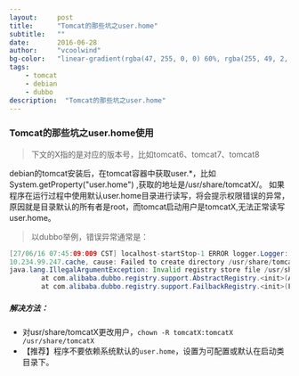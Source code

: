 ```yaml
---
layout:     post
title:      "Tomcat的那些坑之user.home"
subtitle:   ""
date:       2016-06-28
author:     "vcoolwind"
bg-color:   "linear-gradient(rgba(47, 255, 0, 0) 60%, rgba(255, 49, 2, 0.34)), linear-gradient(70deg, rgba(53, 187, 20, 0.56) 32%, rgba(222, 100, 117, 0.58))"
tags:
    - tomcat
    - debian
    - dubbo
description:  "Tomcat的那些坑之user.home"    
---
```


### Tomcat的那些坑之user.home使用
> 下文的X指的是对应的版本号，比如tomcat6、tomcat7、tomcat8

debian的tomcat安装后，在tomcat容器中获取user.*，比如 System.getProperty("user.home") ,获取的地址是/usr/share/tomcatX/。
 如果程序在运行过程中使用默认user.home目录进行读写，将会提示权限错误的异常，原因就是目录默认的所有者是root，而tomcat启动用户是tomcatX,无法正常读写user.home。

> 以dubbo举例，错误异常通常是：

```java
[27/06/16 07:45:09:009 CST] localhost-startStop-1 ERROR logger.Logger:  [DUBBO] Failed to init remote service reference at filed registry in class com.handu.open.dubbo.monitor.RegistryContainer, cause: Invalid registry store file /usr/share/tomcat7/.dubbo/dubbo-registry-
10.234.99.247.cache, cause: Failed to create directory /usr/share/tomcat7/.dubbo!, dubbo version: 2.5.3, current host: 127.0.0.1
java.lang.IllegalArgumentException: Invalid registry store file /usr/share/tomcat7/.dubbo/dubbo-registry-10.234.99.247.cache, cause: Failed to create directory /usr/share/tomcat7/.dubbo!
        at com.alibaba.dubbo.registry.support.AbstractRegistry.<init>(AbstractRegistry.java:100)
        at com.alibaba.dubbo.registry.support.FailbackRegistry.<init>(FailbackRegistry.java:61)
```

##### 解决方法：
- 对usr/share/tomcatX更改用户，`chown -R tomcatX:tomcatX /usr/share/tomcatX`
- 【推荐】程序不要依赖系统默认的`user.home`，设置为可配置或默认在启动类目录下。



